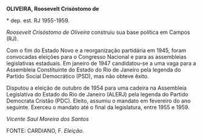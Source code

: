**OLIVEIRA, Roosevelt Crisóstomo de**

\* dep. est. RJ 1955-1959.

*Roosevelt Crisóstomo de Oliveira* construiu sua base política em Campos
(RJ).

Com o fim do Estado Novo e a reorganização partidária em 1945, foram
convocadas eleições para o Congresso Nacional e para as assembleias
legislativas estaduais. Em janeiro de 1947 candidatou-se a uma vaga para
a Assembleia Constituinte do Estado do Rio de Janeiro pela legenda do
Partido Social Democrático (PSD), mas não obteve êxito.

Disputou a eleição de outubro de 1954 para uma cadeira na Assembleia
Legislativa do Estado do Rio de Janeiro (ALERJ) pela legenda do Partido
Democrata Cristão (PDC). Eleito, assumiu o mandato em fevereiro do ano
seguinte. Exerceu o mandato até o final da legislatura, entre 1955 e
1959.

*Vicente Saul Moreira dos Santos*

FONTE: CARDIANO, F. *Eleição*.
